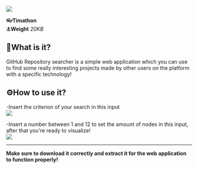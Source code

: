 ![](https://user-images.githubusercontent.com/71546251/112178976-871f6a80-8bfa-11eb-9ba7-f47cc93bec9e.png)


**👓Timathon**  
**⚓Weight** *20KB*


**🤔What is it?**
---
GitHub Repository searcher is a simple web application which you can use to find some really interesting projects made by other users on the platform with a specific technology!

**⚙How to use it?**
---
-Insert the criterion of your search in this input   
 ![](https://user-images.githubusercontent.com/71546251/112064988-2d6c6100-8b64-11eb-81c5-65f90d23a8e7.png)

-Insert a number between 1 and 12 to set the amount of nodes in this input, after that you're ready to visualize!  
 ![](https://user-images.githubusercontent.com/71546251/112065206-89cf8080-8b64-11eb-913c-c99f4078e98f.png)
 
 
 ---
 **Make sure to download it correctly and extract it for the web application to function properly!** 



